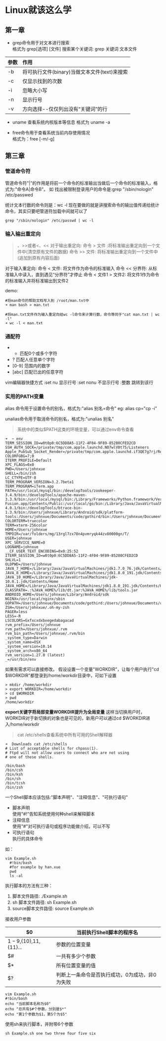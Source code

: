 # Linux就该这么学

## 第一章
- grep命令用于对文本进行搜索  
格式为 grep[选项] [文件]
搜索某个关键词: grep 关键词 文本文件  

|参数|作用|
|:---------|:---------|
|-b | 将可执行文件(binary)当做文本文件(text)来搜索|  
|-c | 仅显示找到的次数|
|-i | 忽略大小写|
|-n | 显示行号|
|-v | 方向选择--仅仅列出没有“关键词”的行|

- uname 查看系统内核版本等信息
格式为 uname -a

- free命令用于查看系统当前内存使用情况  
格式为：free [-m/-g]


## 第三章
### 管道命令符
管道命令符"|"的作用是将前一个命令的标准输出当做后一个命令的标准输入，格式为:"命令A|命令B"。
如 找出被限制登录用户的命令是:grep "/sbin/nologin" /etc/passwed

统计文本行数的命令则是：wc -l
现在要做的就是讲搜索命令的输出值传递给统计命令，其实只要吧管道符加载中间就可以了
```/bin/bash
grep "/sbin/nologin" /etc/passwd | wc -l
```

### 输入输出重定向
>、>>或者<、<<
对于输出重定向:
命令 > 文件 :将标准输出重定向到一个文件中(清空原有文件的数据)
命令 >> 文件: 将标准输出重定向到一个文件中(追加到原有内容后面)

对于输入重定向:
命令 < 文件: 将文件作为命令的标准输入
命令 << 分界符: 从标准输入中读入，直到遇见“分界符”才停止
命令 < 文件1 > 文件2: 将文件1作为命令的标准输入并将标准输出到文件2

demo:
```/bin/bash
#将man命令的帮助文档写入到 /root/man.txt中
➜ man bash > man.txt

#将man.txt文件作为输入重定向给wc -l命令来计算行数，命令等同于"cat man.txt | wc -l"
➜ wc -l < man.txt
```


### 通配符
- * 匹配0个或多个字符
- ? 匹配人任意单个字符
- [0-9] 范围内的数字
- [abc] 匹配已出的任意字符

vim编辑器快捷方式
:set nu 显示行号
:set nonu 不显示行号
:整数 跳转到该行


### 实用的PATH变量
alias 命令用于设置命令的别名，格式为:"alias 别名=命令"
eg: alias cp="cp -i"

unalias命令用于取消命令的别名，格式为:"unalias 别名"

>系统中的类似$PATH这类的环境变量，可以通过env命令查看
```/bin/bash
➜  ~ env
TERM_SESSION_ID=w0t0p0:6C5DD8A5-11F2-4F04-9F89-85280CFED2CD
SSH_AUTH_SOCK=/private/tmp/com.apple.launchd.NO7wlV0t75/Listeners
Apple_PubSub_Socket_Render=/private/tmp/com.apple.launchd.if3QE7g7rj/Render
COLORFGBG=7;0
ITERM_PROFILE=Default
XPC_FLAGS=0x0
PWD=/Users/johnxue
SHELL=/bin/zsh
LC_CTYPE=UTF-8
TERM_PROGRAM_VERSION=3.2.7beta1
TERM_PROGRAM=iTerm.app
PATH=/usr/local/mysql/bin:/developTools/zookeeper-3.4.9/bin:/developTools/apache-maven-3.3.9/bin:/usr/local/mysql/bin:/Library/Frameworks/Python.framework/Versions/3.6/bin:/usr/local/bin:/usr/bin:/bin:/usr/sbin:/sbin:/Applications/VMware Fusion.app/Contents/Public:/usr/local/go/bin:/Library/Java/JavaVirtualMachines/jdk1.8.0_191.jdk/Contents/Home/bin:/opt/gradle/gradle-4.0.1/bin:/developTools/btrace-bin-1.3.9/bin:/Users/johnxue/Library/Android/sdk/platform-tools:/Users/johnxue/Documents/code/gothird/bin:/Users/johnxue/Documents/code/mygo/bin:/Users/johnxue/.rvm/bin
COLORTERM=truecolor
TERM=xterm-256color
HOME=/Users/johnxue
TMPDIR=/var/folders/mg/13rgl7zx78n4pvmryqk44zv80000gn/T/
USER=johnxue
XPC_SERVICE_NAME=0
LOGNAME=johnxue
__CF_USER_TEXT_ENCODING=0x0:25:52
ITERM_SESSION_ID=w0t0p0:6C5DD8A5-11F2-4F04-9F89-85280CFED2CD
SHLVL=1
OLDPWD=/Users/johnxue
JAVA_7_HOME=/Library/Java/JavaVirtualMachines/jdk1.7.0_76.jdk/Contents/Home
JAVA_8_HOME=/Library/Java/JavaVirtualMachines/jdk1.8.0_191.jdk/Contents/Home
JAVA_10_HOME=/Library/Java/JavaVirtualMachines/jdk-10.0.1.jdk/Contents/Home
JAVA_HOME=/Library/Java/JavaVirtualMachines/jdk1.8.0_191.jdk/Contents/Home
CLASSPATH=.:%JAVA_HOME%/lib/dt.jar:%JAVA_HOME%/lib/tools.jar
ANDROID_HOME=/Users/johnxue/Library/Android/sdk
NGINX=/usr/local/nginx/sbin
GOPATH=/Users/johnxue/Documents/code/gothird:/Users/johnxue/Documents/code/mygo
ZSH=/Users/johnxue/.oh-my-zsh
PAGER=less
LESS=-R
LSCOLORS=Gxfxcxdxbxegedabagacad
rvm_prefix=/Users/johnxue
rvm_path=/Users/johnxue/.rvm
rvm_bin_path=/Users/johnxue/.rvm/bin
_system_type=Darwin
_system_name=OSX
_system_version=10.14
_system_arch=x86_64
rvm_version=1.27.0 (latest)
_=/usr/bin/env
```
如果有需求可以直接修改。
假设设置一个变量"WORKDIR"，让每个用户执行"cd $WORKDIR"都登录到/home/workdir目录中，可如下设置
```/bin/bash
> mkdir /home/workdir
> export WORKDIR=/home/workdir
> cd $WORKDIR
> pwd
/home/workdir
```
**export关键字将局部变量WORKDIR提升为全局变量**
这样当切换用户时，WORKDIR对于新切换的对象也是可见的，新用户可以通过cd $WORKDIR进入/home/workdir

> cat /etc/shells查看系统中所有可用的Shell解释器  

```bin/bash
➜  Downloads cat /etc/shells
# List of acceptable shells for chpass(1).
# Ftpd will not allow users to connect who are not using
# one of these shells.

/bin/bash
/bin/csh
/bin/ksh
/bin/sh
/bin/tcsh
/bin/zsh
```

一个Shell脚本应该包括:"脚本声明"、"注释信息"、"可执行语句"
- 脚本声明  
  使用"#!"告知系统使用何种shell来解释脚本
- 注释信息  
  使用"#"对可执行语句或程序功能做介绍，可以不写
- 可执行语句  
  执行的具体命令

如：
```bin/bash
vim Example.sh
  #!bin/bash
  #for example by han.xue
  pwd
  ls -al
```
执行脚本的方法有三种：
1. 脚本文件路径: ./Example.sh
2. sh 脚本文件路径: sh Example.sh
3. source脚本文件路径: source Example.sh

接收用户参数  


|$0|当前执行Shell脚本的程序名|
|-------|-------|
|$1-9,${10},${11},${11}...| 参数的位置变量|
|$#|一共有多少个参数|
|$*| 所有位置变量的值|
|$?|判断上一条命令是否执行成功，0为成功，非0为失败|  
```bin/bash
vim Example.sh
#!bin/bash
echo "当前脚本名称为$0"
echo "总共有$#个参数，分别是$*"
echo "第1个参数为$1，第5个为$5"
```
使用sh来执行脚本，并附带6个参数
```bin/bash
sh Example.sh one two three four five six
```
